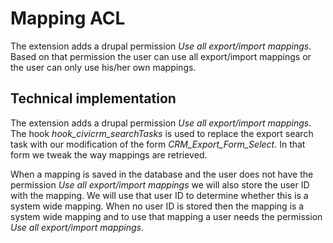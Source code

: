 # Mapping ACL

The extension adds a drupal permission _Use all export/import mappings_.
Based on that permission the user can use all export/import mappings or the user can only use his/her own mappings.

## Technical implementation

The extension adds a drupal permission _Use all export/import mappings_.
The hook _hook_civicrm_searchTasks_ is used to replace the export search task with our modification of the
form _CRM_Export_Form_Select_. In that form we tweak the way mappings are retrieved.

When a mapping is saved in the database and the user does not have the permission _Use all export/import mappings_ we
will also store the user ID with the mapping. We will use that user ID to determine whether this is a system wide mapping.
When no user ID is stored then the mapping is a system wide mapping and to use that mapping a user needs the permission
_Use all export/import mappings_.